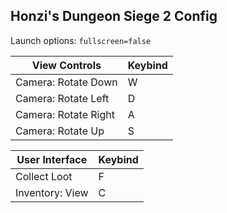 Honzi's Dungeon Siege 2 Config
------------------------------

Launch options: `fullscreen=false`

View Controls        | Keybind
---------------------|--------
Camera: Rotate Down  | W
Camera: Rotate Left  | D
Camera: Rotate Right | A
Camera: Rotate Up    | S

User Interface  | Keybind
----------------|--------
Collect Loot    | F
Inventory: View | C
